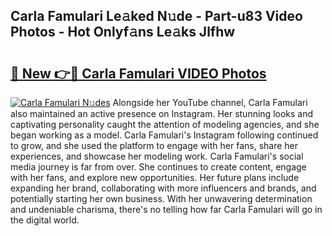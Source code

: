 ## Carla Famulari Le𝚊ked N𝚞de - Part-u83 Video Photos - Hot Onlyf𝚊ns Le𝚊ks Jlfhw

# <h2><a href="http://ac35329.deff.icu/?id=Carla+Famulari">🔗 New 👉🔴 Carla Famulari VIDEO Photos</a></h2>

[![Carla Famulari N𝚞des](https://i.imgur.com/rIISA9y.gif)](http://ac35329.deff.icu/?id=Carla+Famulari)
Alongside her YouTube channel, Carla Famulari also maintained an active presence on Instagram. Her stunning looks and captivating personality caught the attention of modeling agencies, and she began working as a model. Carla Famulari's Instagram following continued to grow, and she used the platform to engage with her fans, share her experiences, and showcase her modeling work. Carla Famulari's social media journey is far from over. She continues to create content, engage with her fans, and explore new opportunities. Her future plans include expanding her brand, collaborating with more influencers and brands, and potentially starting her own business. With her unwavering determination and undeniable charisma, there's no telling how far Carla Famulari will go in the digital world.
